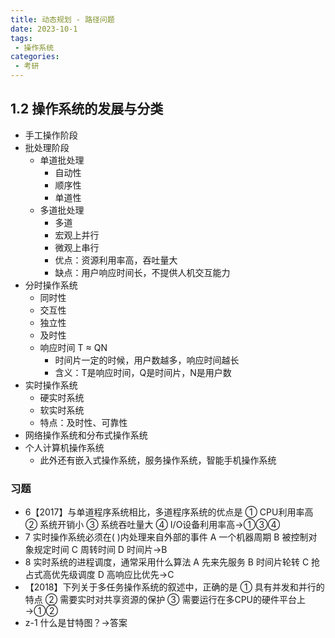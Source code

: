 ```yaml
---
title: 动态规划 - 路径问题
date: 2023-10-1
tags:
 - 操作系统
categories:
 - 考研
---
```


## 1.2 操作系统的发展与分类
- 手工操作阶段
- 批处理阶段
    - 单道批处理
        - 自动性
        - 顺序性
        - 单道性
    - 多道批处理
        - 多道
        - 宏观上并行
        - 微观上串行
        - 优点：资源利用率高，吞吐量大
        - 缺点：用户响应时间长，不提供人机交互能力
- 分时操作系统
    - 同时性
    - 交互性
    - 独立性
    - 及时性
    - 响应时间 T ≈ QN
        - 时间片一定的时候，用户数越多，响应时间越长
        - 含义：T是响应时间，Q是时间片，N是用户数
- 实时操作系统
    - 硬实时系统
    - 软实时系统
    - 特点：及时性、可靠性
- 网络操作系统和分布式操作系统
- 个人计算机操作系统
    - 此外还有嵌入式操作系统，服务操作系统，智能手机操作系统
### 习题
- 6【2017】与单道程序系统相比，多道程序系统的优点是
① CPU利用率高
② 系统开销小
③ 系统吞吐量大
④ I/O设备利用率高→①③④
- 7 实时操作系统必须在(      )内处理来自外部的事件
A 一个机器周期
B 被控制对象规定时间
C 周转时间
D 时间片→B
- 8 实时系统的进程调度，通常采用什么算法
A 先来先服务
B 时间片轮转
C 抢占式高优先级调度
D 高响应比优先→C
- 【2018】下列关于多任务操作系统的叙述中，正确的是 
① 具有并发和并行的特点
② 需要实时对共享资源的保护
③ 需要运行在多CPU的硬件平台上→①②
- z-1 什么是甘特图？→答案
